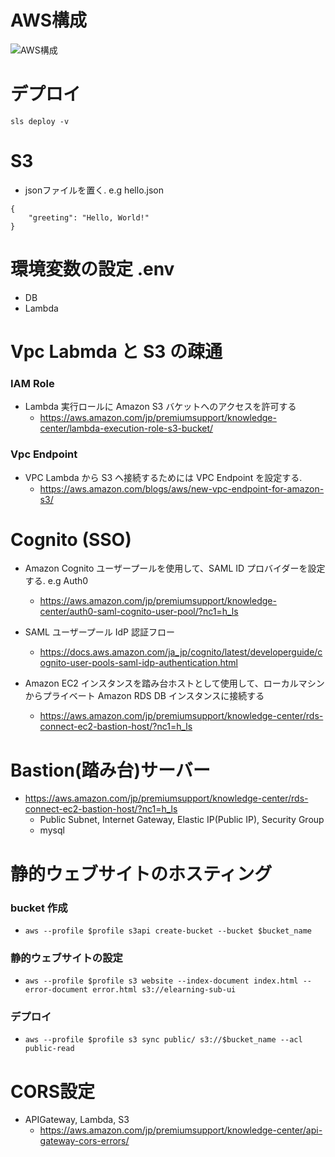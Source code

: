 # AWS構成
![AWS構成](https://user-images.githubusercontent.com/24289696/125838567-2cebc952-0602-4e85-a7ad-04060151e9b6.jpg)


# デプロイ
`sls deploy -v`

# S3
- jsonファイルを置く. e.g hello.json
```
{
    "greeting": "Hello, World!"
}
```

# 環境変数の設定 .env
  - DB
  - Lambda

# Vpc Labmda と S3 の疎通
### IAM Role 
- Lambda 実行ロールに Amazon S3 バケットへのアクセスを許可する
  - https://aws.amazon.com/jp/premiumsupport/knowledge-center/lambda-execution-role-s3-bucket/

### Vpc Endpoint
- VPC Lambda から S3 へ接続するためには VPC Endpoint を設定する.
  - https://aws.amazon.com/blogs/aws/new-vpc-endpoint-for-amazon-s3/

# Cognito (SSO)
- Amazon Cognito ユーザープールを使用して、SAML ID プロバイダーを設定する. e.g Auth0 
  - https://aws.amazon.com/jp/premiumsupport/knowledge-center/auth0-saml-cognito-user-pool/?nc1=h_ls

- SAML ユーザープール IdP 認証フロー
  - https://docs.aws.amazon.com/ja_jp/cognito/latest/developerguide/cognito-user-pools-saml-idp-authentication.html

- Amazon EC2 インスタンスを踏み台ホストとして使用して、ローカルマシンからプライベート Amazon RDS DB インスタンスに接続する
  - https://aws.amazon.com/jp/premiumsupport/knowledge-center/rds-connect-ec2-bastion-host/?nc1=h_ls

# Bastion(踏み台)サーバー
- https://aws.amazon.com/jp/premiumsupport/knowledge-center/rds-connect-ec2-bastion-host/?nc1=h_ls
  - Public Subnet, Internet Gateway, Elastic IP(Public IP), Security Group
  - mysql


# 静的ウェブサイトのホスティング
### bucket 作成
- `aws --profile $profile s3api create-bucket --bucket $bucket_name`
### 静的ウェブサイトの設定
- `aws --profile $profile s3 website --index-document index.html --error-document error.html s3://elearning-sub-ui`
### デプロイ
- `aws --profile $profile s3 sync public/ s3://$bucket_name --acl public-read`

# CORS設定
- APIGateway, Lambda, S3
  - https://aws.amazon.com/jp/premiumsupport/knowledge-center/api-gateway-cors-errors/ 
